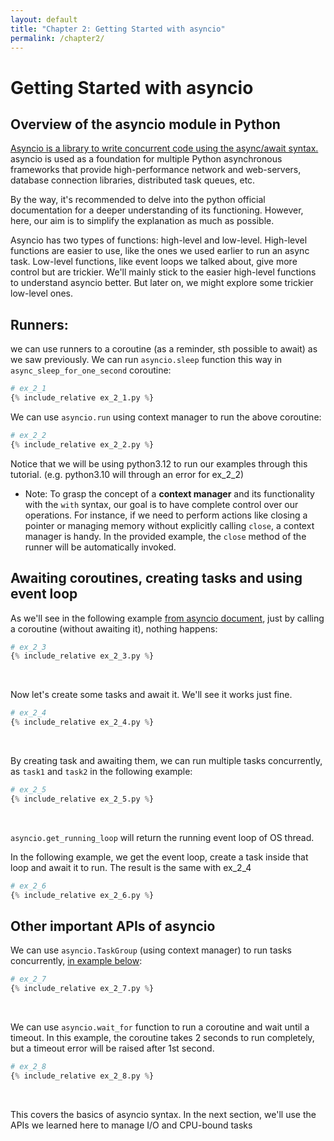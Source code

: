 ```yaml
---
layout: default
title: "Chapter 2: Getting Started with asyncio"
permalink: /chapter2/
---
```


# Getting Started with asyncio
## Overview of the asyncio module in Python

[Asyncio is a library to write concurrent code using the async/await syntax.](https://docs.python.org/3/library/asyncio.html) <br>
asyncio is used as a foundation for multiple Python asynchronous frameworks that provide high-performance network and web-servers, database connection libraries, distributed task queues, etc.

By the way, it's recommended to delve into the python official documentation for a deeper
understanding of its functioning. However, here, our aim is to simplify the explanation as much as possible.

Asyncio has two types of functions: high-level and low-level. 
High-level functions are easier to use, like the ones we used earlier to run an async task. 
Low-level functions, like event loops we talked about, give more control but are trickier. 
We'll mainly stick to the easier high-level functions to understand asyncio better. 
But later on, we might explore some trickier low-level ones.

## Runners:
we can use runners to a coroutine (as a reminder, sth possible to await) as we saw previously.
We can run `asyncio.sleep` function this way in `async_sleep_for_one_second` coroutine:

```python
# ex_2_1
{% include_relative ex_2_1.py %}
```

We can use `asyncio.run` using context manager to run the above coroutine:
```python
# ex_2_2
{% include_relative ex_2_2.py %}
```
Notice that we will be using python3.12 to run our examples through this tutorial.
(e.g. python3.10 will through an error for ex_2_2)

* Note: To grasp the concept of a **context manager** and its functionality with the `with` syntax, 
our goal is to have complete control over our operations. 
For instance, if we need to perform actions like closing a pointer or managing memory without explicitly calling `close`, 
a context manager is handy. In the provided example, the `close` method of the runner will be automatically invoked.

## Awaiting coroutines, creating tasks and using event loop
As we'll see in the following example 
[from asyncio document](https://docs.python.org/3/library/asyncio-task.html#awaitables), 
just by calling a coroutine (without awaiting it), nothing happens:
```python
# ex_2_3
{% include_relative ex_2_3.py %}
```
<br>

Now let's create some tasks and await it. We'll see it works just fine.

```python
# ex_2_4
{% include_relative ex_2_4.py %}
```
<br>

By creating task and awaiting them, we can run multiple tasks concurrently, as `task1` and `task2` in the following example:
```python
# ex_2_5
{% include_relative ex_2_5.py %}
```
<br>

`asyncio.get_running_loop` will return the running event loop of OS thread.


In the following example, we get the event loop, create a task inside that loop and await it to run.
The result is the same with ex_2_4
```python
# ex_2_6
{% include_relative ex_2_6.py %}
```


## Other important APIs of asyncio
We can use `asyncio.TaskGroup` (using context manager) to run tasks concurrently, 
[in example below](https://docs.python.org/3/library/asyncio-task.html#task-groups): 
```python
# ex_2_7
{% include_relative ex_2_7.py %}
```
<br>

We can use `asyncio.wait_for` function to run a coroutine and wait until a timeout.
In this example, the coroutine takes 2 seconds to run completely, but a timeout error will be raised after 1st second.
```python
# ex_2_8
{% include_relative ex_2_8.py %}
```
<br>

This covers the basics of asyncio syntax. 
In the next section, we'll use the APIs we learned here to manage I/O and CPU-bound tasks

